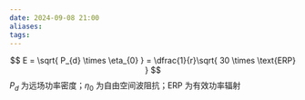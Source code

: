 ```yaml
---
date: 2024-09-08 21:00
aliases: 
tags: 
---
```

$$
E = \sqrt{ P_{d} \times \eta_{0} } = \dfrac{1}{r}\sqrt{ 30 \times \text{ERP} }
$$
$P_{d}$ 为远场功率密度；$\eta_{0}$ 为自由空间波阻抗；$\text{ERP}$ 为有效功率辐射
